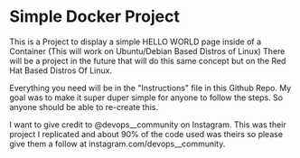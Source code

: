 # Simple Docker Project
This is a Project to display a simple HELLO WORLD page inside of a Container 
(This will work on Ubuntu/Debian Based Distros of Linux)
There will be a project in the future that will do this same concept but on the Red Hat Based Distros Of Linux.

Everything you need will be in the "Instructions" file in this Github Repo. My goal was to make it super duper simple for anyone to follow the steps. So anyone should be able to re-create this.

I want to give credit to @devops__community on Instagram. This was their project I replicated and about 90% of the code used was theirs so please give them a follow at instagram.com/devops__community. 
